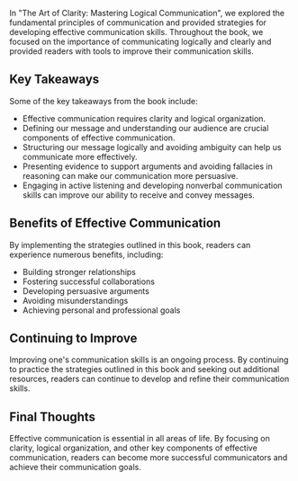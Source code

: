 
In "The Art of Clarity: Mastering Logical Communication", we explored the fundamental principles of communication and provided strategies for developing effective communication skills. Throughout the book, we focused on the importance of communicating logically and clearly and provided readers with tools to improve their communication skills.

Key Takeaways
-------------

Some of the key takeaways from the book include:

* Effective communication requires clarity and logical organization.
* Defining our message and understanding our audience are crucial components of effective communication.
* Structuring our message logically and avoiding ambiguity can help us communicate more effectively.
* Presenting evidence to support arguments and avoiding fallacies in reasoning can make our communication more persuasive.
* Engaging in active listening and developing nonverbal communication skills can improve our ability to receive and convey messages.

Benefits of Effective Communication
-----------------------------------

By implementing the strategies outlined in this book, readers can experience numerous benefits, including:

* Building stronger relationships
* Fostering successful collaborations
* Developing persuasive arguments
* Avoiding misunderstandings
* Achieving personal and professional goals

Continuing to Improve
---------------------

Improving one's communication skills is an ongoing process. By continuing to practice the strategies outlined in this book and seeking out additional resources, readers can continue to develop and refine their communication skills.

Final Thoughts
--------------

Effective communication is essential in all areas of life. By focusing on clarity, logical organization, and other key components of effective communication, readers can become more successful communicators and achieve their communication goals.
